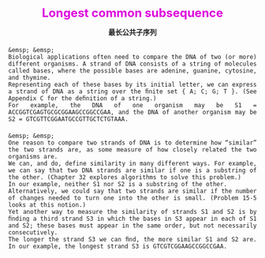 <center>
  <font color="#dd00dd" size=5 style="font-weight: bold;">
    Longest common subsequence
  </font>
</center>

<center>
  <p color="#dd00dd" size=5 style="font-weight: bold;">
    最长公共子序列
  </p>
</center>

<div style="text-align: justify;">
  <p style="line-height: 1.5; font-size: 20px;">

    &emsp; &emsp;
    Biological applications often need to compare the DNA of two (or more) different organisms. A strand of DNA consists of a string of molecules called bases, where the possible bases are adenine, guanine, cytosine, and thymine.
    Representing each of these bases by its initial letter, we can express a strand of DNA as a string over the ﬁnite set { A; C; G; T }. (See Appendix C for the deﬁnition of a string.)
    For example, the DNA of one organism may be S1 = ACCGGTCGAGTGCGCGGAAGCCGGCCGAA, and the DNA of another organism may be S2 = GTCGTTCGGAATGCCGTTGCTCTGTAAA.

  </p>
</div>

<div style="text-align: justify;">

  <p style="line-height: 1.5; font-size: 20px;">

    &emsp; &emsp;
    One reason to compare two strands of DNA is to determine how “similar” the two strands are, as some measure of how closely related the two organisms are.
    We can, and do, define similarity in many different ways. For example, we can say that two DNA strands are similar if one is a substring of the other. (Chapter 32 explores algorithms to solve this problem.)
    In our example, neither S1 nor S2 is a substring of the other.
    Alternatively, we could say that two strands are similar if the number of changes needed to turn one into the other is small. (Problem 15-5 looks at this notion.)
    Yet another way to measure the similarity of strands S1 and S2 is by ﬁnding a third strand S3 in which the bases in S3 appear in each of S1 and S2; these bases must appear in the same order, but not necessarily consecutively.
    The longer the strand S3 we can ﬁnd, the more similar S1 and S2 are. In our example, the longest strand S3 is GTCGTCGGAAGCCGGCCGAA.

  </p>
</div>
